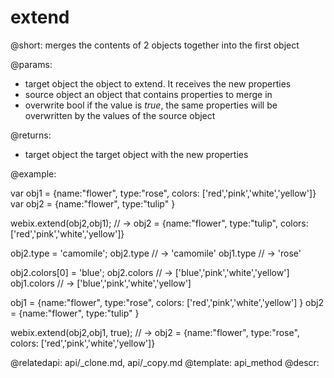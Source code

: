 extend
=============


@short: merges the contents of 2 objects together into the first object
	

@params:
- target		object		the object to extend. It receives the new properties
- source		object		an object that contains properties to merge in
- overwrite		bool		if the value is <i>true</i>, the same properties will be overwritten by the values of the source object

@returns:
- target	object		the target object with the new properties

@example:

var obj1 = {name:"flower", type:"rose", colors: ['red','pink','white','yellow']}
var obj2 = {name:"flower", type:"tulip" }

webix.extend(obj2,obj1); 
// -> obj2 = {name:"flower", type:"tulip", colors: ['red','pink','white','yellow']}


obj2.type = 'camomile';
obj2.type // -> 'camomile'
obj1.type // -> 'rose'


obj2.colors[0] = 'blue';
obj2.colors // -> ['blue','pink','white','yellow']
obj1.colors // -> ['blue','pink','white','yellow']


obj1 = {name:"flower", type:"rose", colors: ['red','pink','white','yellow']  }
obj2 = {name:"flower", type:"tulip" }

webix.extend(obj2,obj1, true); 
// -> obj2 = {name:"flower", type:"rose", colors: ['red','pink','white','yellow']}


@relatedapi: api/_clone.md, api/_copy.md
@template:	api_method
@descr:


